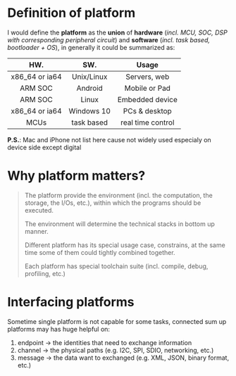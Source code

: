 # Definition of platform

I would define the **platform** as the **union** of **hardware** (*incl. MCU, SOC, DSP with corresponding peripheral circuit*) and **software** (*incl. task based, bootloader + OS*), in generally it could be summarized as:

|      **HW.**       |       **SW.**     |    **Usage**    |
| :----------------: | :---------------: | :-------------: |
|   x86_64 or ia64   |      Unix/Linux   |  Servers, web   |
|   ARM SOC          |      Android      |  Mobile or Pad  |
|   ARM SOC          |      Linux        |  Embedded device|
|   x86_64 or ia64   |      Windows 10   |  PCs & desktop  |
|   MCUs             |      task based   | real time control|

__P.S.__: Mac and iPhone not list here cause not widely used especialy on device side except digital

# Why platform matters?

> The platform provide the environment (incl. the computation, the storage, the I/Os, etc.), within which the programs should be executed.
> 
> The environment will determine the technical stacks in bottom up manner.
>
> Different platform has its special usage case, constrains, at the same time some of them could tightly combined together.
>
> Each platform has special toolchain suite (incl. compile, debug, profiling, etc.)

# Interfacing platforms

Sometime single platform is not capable for some tasks, connected sum up platforms may has huge helpful on:
1. endpoint -> the identities that need to exchange information
2. channel  -> the physical paths (e.g. I2C, SPI, SDIO, networking, etc.)
3. message  -> the data want to exchanged (e.g. XML, JSON, binary format, etc.)
